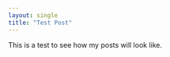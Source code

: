 ```yaml
---  
layout: single  
title: "Test Post"  
---  
```


This is a test to see how my posts will look like.


